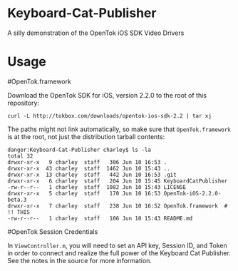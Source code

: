 Keyboard-Cat-Publisher
======================

A silly demonstration of the OpenTok iOS SDK Video Drivers

Usage
=====

#OpenTok.framework

Download the OpenTok SDK for iOS, version 2.2.0 to the root of this repository:

```curl -L http://tokbox.com/downloads/opentok-ios-sdk-2.2 | tar xj``` 

The paths might not link automatically, so make sure that `OpenTok.framework` is
at the root, not just the distribution tarball contents:

```
danger:Keyboard-Cat-Publisher charley$ ls -la
total 32
drwxr-xr-x   9 charley  staff   306 Jun 10 16:53 .
drwxr-xr-x  43 charley  staff  1462 Jun 10 15:43 ..
drwxr-xr-x  13 charley  staff   442 Jun 10 16:53 .git
drwxr-xr-x   6 charley  staff   204 Jun 10 15:45 KeyboardCatPublisher
-rw-r--r--   1 charley  staff  1082 Jun 10 15:43 LICENSE
drwxr-xr-x   5 charley  staff   170 Jun 10 16:53 OpenTok-iOS-2.2.0-beta.3
drwxr-xr-x   7 charley  staff   238 Jun 10 16:52 OpenTok.framework  # !! THIS
-rw-r--r--   1 charley  staff   106 Jun 10 15:43 README.md

```

#OpenTok Session Credentials

In `ViewController.m`, you will need to set an API key, Session ID, and Token
in order to connect and realize the full power of the Keyboard Cat Publisher.
See the notes in the source for more information.
